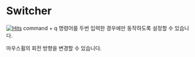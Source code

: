 # Switcher
[![Hits](https://hits.seeyoufarm.com/api/count/incr/badge.svg?url=https%3A%2F%2Fgithub.com%2Ftkgka%2FSwitcher&count_bg=%2379C83D&title_bg=%23555555&icon=&icon_color=%23E7E7E7&title=hits&edge_flat=false)](https://hits.seeyoufarm.com)
command + q 명령어를 두번 입력한 경우에만 동작하도록 설정할 수 있습니다.

마우스휠의 회전 방향을 변경할 수 있습니다.
